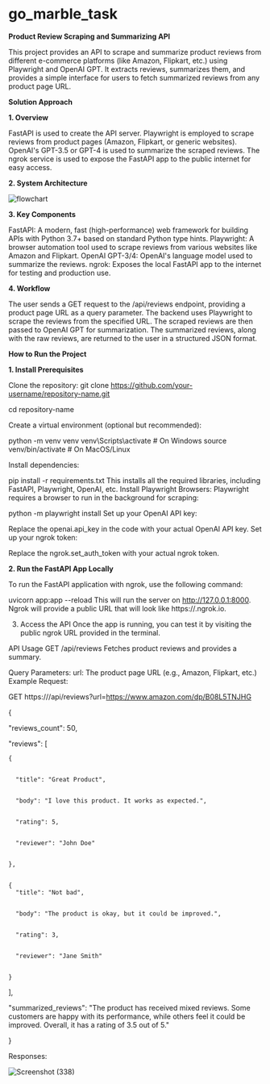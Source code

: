 # go_marble_task

**Product Review Scraping and Summarizing API**


This project provides an API to scrape and summarize product reviews from different e-commerce platforms (like Amazon, Flipkart, etc.) using Playwright and OpenAI GPT. It extracts reviews, summarizes them, and provides a simple interface for users to fetch summarized reviews from any product page URL.

**Solution Approach**


**1. Overview**


FastAPI is used to create the API server.
Playwright is employed to scrape reviews from product pages (Amazon, Flipkart, or generic websites).
OpenAI's GPT-3.5 or GPT-4 is used to summarize the scraped reviews.
The ngrok service is used to expose the FastAPI app to the public internet for easy access.


**2. System Architecture**

![flowchart](https://github.com/user-attachments/assets/408ae9e8-a8e0-4cdf-85a2-a8a1ad2163e7)

**3. Key Components**


FastAPI:
A modern, fast (high-performance) web framework for building APIs with Python 3.7+ based on standard Python type hints.
Playwright:
A browser automation tool used to scrape reviews from various websites like Amazon and Flipkart.
OpenAI GPT-3/4:
OpenAI's language model used to summarize the reviews.
ngrok:
Exposes the local FastAPI app to the internet for testing and production use.


**4. Workflow**


The user sends a GET request to the /api/reviews endpoint, providing a product page URL as a query parameter.
The backend uses Playwright to scrape the reviews from the specified URL.
The scraped reviews are then passed to OpenAI GPT for summarization.
The summarized reviews, along with the raw reviews, are returned to the user in a structured JSON format.




**How to Run the Project**

**1. Install Prerequisites**

Clone the repository:
git clone https://github.com/your-username/repository-name.git

cd repository-name

Create a virtual environment (optional but recommended):

python -m venv venv
venv\Scripts\activate  # On Windows
source venv/bin/activate  # On MacOS/Linux

Install dependencies:

pip install -r requirements.txt
This installs all the required libraries, including FastAPI, Playwright, OpenAI, etc.
Install Playwright Browsers: Playwright requires a browser to run in the background for scraping:

python -m playwright install
Set up your OpenAI API key:

Replace the openai.api_key in the code with your actual OpenAI API key.
Set up your ngrok token:

Replace the ngrok.set_auth_token with your actual ngrok token.



**2. Run the FastAPI App Locally**


To run the FastAPI application with ngrok, use the following command:

uvicorn app:app --reload
This will run the server on http://127.0.0.1:8000. Ngrok will provide a public URL that will look like https://<random-string>.ngrok.io.

3. Access the API
Once the app is running, you can test it by visiting the public ngrok URL provided in the terminal.

API Usage
GET /api/reviews
Fetches product reviews and provides a summary.

Query Parameters:
url: The product page URL (e.g., Amazon, Flipkart, etc.)
Example Request:

GET https://<your-ngrok-url>/api/reviews?url=https://www.amazon.com/dp/B08L5TNJHG



{


  "reviews_count": 50,

  
  "reviews": [

  
    {

    
      "title": "Great Product",

      
      "body": "I love this product. It works as expected.",

      
      "rating": 5,

      
      "reviewer": "John Doe"

      
    },

    
    {
      "title": "Not bad",

      
      "body": "The product is okay, but it could be improved.",

      
      "rating": 3,

      
      "reviewer": "Jane Smith"

      
    }

    
  ],

  
  "summarized_reviews": "The product has received mixed reviews. Some customers are happy with its performance, while others feel it could be improved. Overall, it has a rating of 3.5 out of 5."

  
}




 Responses:

![Screenshot (338)](https://github.com/user-attachments/assets/0b8dd752-290d-445c-9f7e-b3b80c5505b7)



